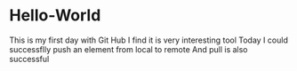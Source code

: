 # Hello-World
This is my first day with Git Hub
I find it is very interesting tool
Today I could successflly push an element from local to remote
And pull is also successful
